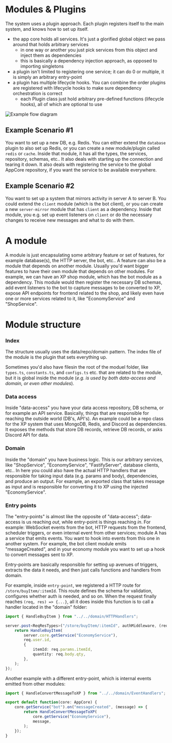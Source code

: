 # Modules & Plugins
The system uses a plugin approach. Each plugin registers itself to the main system, and knows how to set up itself.

- the app core holds all services. It's just a glorified global object we pass around that holds arbitrary services
  - in one way or another you just pick services from this object and inject them as dependencies
  - this is basically a dependency injection approach, as opposed to importing singletons
- a plugin isn't limited to registering one service; it can do 0 or multiple, it is simply an arbitrary entry-point
- a plugin has multiple lifecycle hooks. You can combine the order plugins are registered with lifecycle hooks to make sure dependency orchestration is correct
  - each Plugin class just hold arbitrary pre-defined functions (lifecycle hooks), all of which are optional to use

![Example flow diagram](https://i.thevirt.us/05/H2d5g.png)

## Example Scenario #1
You want to set up a new DB, e.g. Redis.
You can either extend the `database` plugin to also set up Redis, or you can create a new module/plugin called `redis` or `cache`.
Inside that module, it has all the types, the services, repository, schemas, etc..
It also deals with starting up the connection and tearing it down. It also deals with registering the service to the global AppCore repository, if you want the service to be available everywhere.

## Example Scenario #2
You want to set up a system that mirrors activity in server A to server B.
You could extend the `client` module (which is the bot client), or you can create a new `server-mirror` module that has `client` as a dependency.
Inside that module, you e.g. set up event listeners on `client` or do the necessary changes to receive new messages and what to do with them.

# A module
A module is just encapsulating some arbitrary feature or set of features, for example database(s), the HTTP server, the bot, etc..
A feature can also be a module that depends on another module. Usually you'd want bigger features to have their own module that depends on other modules.
For example, we can have an XP shop module, which has the bot module as a dependency.
This module would then register the necessary DB schemas, add event listeners to the bot to capture messages to be converted to XP, expose API endpoints for frontend related to the shop, and likely even have one or more services related to it, like "EconomyService" and "ShopService".

# Module structure
### Index
The structure usually uses the data/repo/domain pattern.
The index file of the module is the plugin that sets everything up.

Sometimes you'd also have filesin the root of the moduel folder, like `types.ts`, `constants.ts`, and `configs.ts` etc. that are related to the module, but it is global inside the module (*e.g. is used by both data-access and domain, or even other modules*).

### Data access
Inside "data-access" you have your data access repository, DB schema, or for example an API service.
Basically, things that are responsible for reaching the outside world (DB's, API's).
An example could be a repo class for the XP system that uses MongoDB, Redis, and Discord as dependencies. It exposes the methods that store DB records, retrieve DB records, or asks Discord API for data.

### Domain
Inside the "domain" you have business logic. This is our arbitrary services, like "ShopService", "EconomyService", "FastifyServer", database clients, etc..
In here you could also have the actual HTTP handlers that are responsible for taking input data (e.g. params and body), dependencies, and produce an output. For example, an exported class that takes message as input and is responsible for converting it to XP using the injected "EconomyService".

### Entry points
The "entry-points" is almost like the opposite of "data-access"; data-access is us reaching _out_, while entry-point is things reaching _in_.
For example: WebSocket events from the bot, HTTP requests from the frontend, scheduler triggers, or even internal event from other services; module A has a service that emits events. You want to hook into events from this one in another system. For example, the bot client module emits "messageCreated", and in your economy module you want to set up a hook to convert messages sent to XP.

Entry-points are basically responsible for setting up avenues of triggers, extracts the data it needs, and then just calls functions and handlers from domain.

For example, inside `entry-point`, we registered a HTTP route for `/store/buyItem/:itemId`. This route defines the schema for validation, configures whether auth is needed, and so on.
When the request finally reaches `(req, res) => {...}`, all it does inside this function is to call a handler located in the "domain" folder:
```ts
import { HandleBuyItem } from "../../domain/HTTPHandlers";

server.post<ReqResTypes>("/store/buyItem/:itemId", authMiddleware, (req) => {
    return HandleBuyItem(
        server.core.getService("EconomyService"),
        req.user.id,
        {
            itemId: req.params.itemId,
            quantity: req.body.qty,
        },
    );
});
```

Another example with a different entry-point, which is internal events emitted from other modules:
```ts
import { HandleConvertMessageToXP } from "../../domain/EventHandlers";

export default function(core: AppCore) {
    core.getService("bot").on("messageCreated", (message) => {
        return HandleConvertMessageToXP(
            core.getService("EconomyService"),
            message,
        );
    });
}
```
